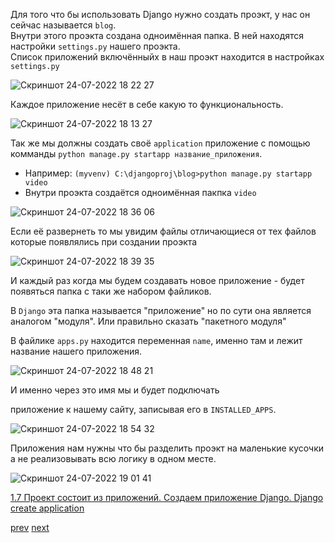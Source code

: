 Для того что бы использовать Django нужно создать проэкт, у нас он сейчас называется `blog`. <br>
Внутри этого проэкта создана одноимённая папка. В ней находятся настройки `settings.py` нашего проэкта.<br>
Список приложений включённыйх в наш проэкт находится в настройках `settings.py`<br> 

![Скриншот 24-07-2022 18 22 27](https://user-images.githubusercontent.com/84935915/180654122-1e2e0ab4-ae4e-4709-990f-cc4550accda3.png)<br> 

Каждое приложение несёт в себе какую то функциональность.<br>

![Скриншот 24-07-2022 18 13 27](https://user-images.githubusercontent.com/84935915/180653716-b774c2a7-c978-48da-af51-a13731ebbc3e.png)

Так же мы должны создать своё `application` приложение с помощью комманды `python manage.py startapp название_приложения`. <br>

- Например: `(myvenv) C:\djangoproj\blog>python manage.py startapp video`<br>
- Внутри проэкта создаётся одноимённая пакпка `video` <br>

![Скриншот 24-07-2022 18 36 06](https://user-images.githubusercontent.com/84935915/180654809-f10840f1-07bb-44c8-b3cc-f6ef0a84392d.png)<br>

Если её развернеть то мы увидим файлы отличающиеся от тех файлов которые появлялись при создании проэкта<br>

![Скриншот 24-07-2022 18 39 35](https://user-images.githubusercontent.com/84935915/180654968-700a760e-0900-4ec8-80e5-2e2f85416d20.png)<br>

И каждый раз когда мы будем создавать новое приложение - будет появяться папка с таки же набором файликов.<br>

В `Django` эта папка называется "приложение" но по сути она является аналогом "модуля". Или правильно сказать "пакетного модуля"

В файлике `apps.py` находится переменная `name`, именно там и лежит название нашего приложения. <br>

![Скриншот 24-07-2022 18 48 21](https://user-images.githubusercontent.com/84935915/180655508-dc2d2e50-3758-4896-bfb7-6c18c4a729a1.png)<br>

И именно через это имя мы и будет подключать

приложение к нашему сайту, записывая его в `INSTALLED_APPS`.<br>

![Скриншот 24-07-2022 18 54 32](https://user-images.githubusercontent.com/84935915/180655630-24a7d8d6-d914-4b23-94a5-a7dab7f4055e.png)<BR>

Приложения нам нужны что бы разделить проэкт на маленькие кусочки а не реализовывать всю логику в одном месте.
  
![Скриншот 24-07-2022 19 01 41](https://user-images.githubusercontent.com/84935915/180655864-699de460-a17f-48c5-8709-3d8f3d1ffc00.png)
<br>












[1.7 Проект состоит из приложений. Создаем приложение Django. Django create application](https://cloud.mail.ru/public/Jrt5/SjrufgAxX/%5BSW.BAND%5D%201.%20Введение%20в%20курс%20дела/7.%20Проект%20состоит%20из%20приложений/%5BSW.BAND%5D%201.%20Проект%20состоит%20из%20приложений.mp4)<br>
  
  [prev](https://github.com/AnreKlos/All_Conspectus_/blob/main/Django/1.6%20Запускаем%20локальный%20сервер%20разработки%20Django.%20Run%20server%20django.md) [next](https://github.com/AnreKlos/All_Conspectus_/blob/main/Django/2.3%20%20Создаем%20Url%20и%20View.md)
